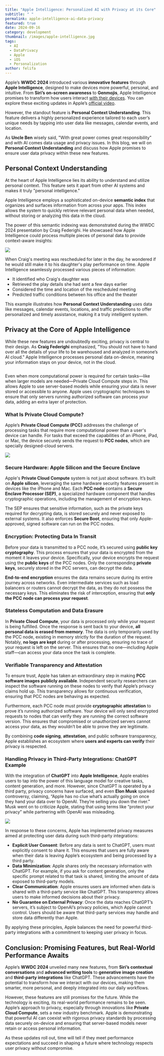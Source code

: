```yaml
---
title: "Apple Intelligence: Personalized AI with Privacy at its Core"
subtitle: " "
permalink: apple-intelligence-ai-data-privacy
featured: true
date: 2024-09-16
category: development
thumbnail: /images/apple-intelligence.jpg
tags:
  - AI
  - DataPrivacy
  - Apple
  - iOS
  - Personalization
author: felifa
---
```

Apple’s **WWDC 2024** introduced various **innovative features** through **Apple Intelligence**, designed to make devices more powerful, personal, and intuitive. From **Siri’s on-screen awareness** to **Genmojis**, Apple Intelligence promises to transform how users interact [with their devices](https://www.youtube.com/watch?v=PugKQZHPut8). You can explore these exciting updates in Apple’s [official video](https://www.youtube.com/watch?v=Q_EYoV1kZWk&t=20s).

However, the standout feature is **Personal Context Understanding**. This feature delivers a highly personalized experience tailored to each user’s unique needs by tapping into user data like messages, calendar events, and location.

As **Uncle Ben** wisely said, "With great power comes great responsibility" and with AI comes data usage and privacy issues. In this blog, we will on **Personal Context Understanding** and discuss how Apple promises to ensure user data privacy within these new features.

## Personal Context Understanding

At the heart of Apple Intelligence lies its ability to understand and utilize personal context. This feature sets it apart from other AI systems and makes it truly "personal intelligence."

Apple Intelligence employs a sophisticated on-device **semantic index** that organizes and surfaces information from across your apps. This index allows the system to quickly retrieve relevant personal data when needed, without storing or analyzing this data in the cloud.

The power of this semantic indexing was demonstrated during the WWDC 2024 presentation by Craig Federighi. He showcased how Apple Intelligence could process multiple pieces of personal data to provide context-aware insights:

![](/images/apple-intelligence-1.png)

When Craig's meeting was rescheduled for later in the day, he wondered if he would still make it to his daughter's play performance on time. Apple Intelligence seamlessly processed various pieces of information:

* It identified who Craig's daughter was
* Retrieved the play details she had sent a few days earlier
* Considered the time and location of the rescheduled meeting
* Predicted traffic conditions between his office and the theater

This example illustrates how **Personal Context Understanding** uses data like messages, calendar events, locations, and traffic predictions to offer personalized and timely assistance, making it a truly intelligent system.

## Privacy at the Core of Apple Intelligence

While these new features are undoubtedly exciting, privacy is central to their design. As **Craig Federighi** emphasized, "You should not have to hand over all the details of your life to be warehoused and analyzed in someone’s AI cloud." Apple Intelligence processes personal data on-device, meaning your information stays on your device, not in the cloud.

![]()

Even when more computational power is required for certain tasks—like when larger models are needed—Private Cloud Compute steps in. This allows Apple to use server-based models while ensuring your data is never stored or accessible to anyone. Apple uses cryptographic techniques to ensure that only servers running authorized software can process your data, adding an extra layer of protection.

### What Is Private Cloud Compute?

Apple’s **Private Cloud Compute (PCC)** addresses the challenge of processing tasks that require more computational power than a user's device can handle. For tasks that exceed the capabilities of an iPhone, iPad, or Mac, the device securely sends the request to **PCC nodes**, which are specially designed-cloud servers.

![](/images/apple-intelligence-3.png)

### Secure Hardware: Apple Silicon and the Secure Enclave

Apple's **Private Cloud Compute** system is not just about software. It’s built on **Apple silicon**, leveraging the same hardware security features present in devices like the iPhone and Mac. Each **PCC node** contains a **Secure Enclave Processor (SEP)**, a specialized hardware component that handles cryptographic operations, including the management of encryption keys.

The SEP ensures that sensitive information, such as the private keys required for decrypting data, is stored securely and never exposed to external systems. It also enforces **Secure Boot**, ensuring that only Apple-approved, signed software can run on the PCC nodes.

### Encryption: Protecting Data In Transit

Before your data is transmitted to a PCC node, it’s secured using **public key cryptography**. This process ensures that your data is encrypted from the moment it leaves your device. Specifically, your device encrypts the request using the **public keys** of the PCC nodes. Only the corresponding **private keys**, securely stored in the PCC servers, can decrypt the data.

**End-to-end encryption** ensures the data remains secure during its entire journey across networks. Even intermediate services such as load balancers or routers cannot decrypt the data, as they do not possess the necessary keys. This eliminates the risk of interception, ensuring that **only the PCC node can process your request**.

### Stateless Computation and Data Erasure

In **Private Cloud Compute**, your data is processed only while your request is being fulfilled. Once the response is sent back to your device, **all personal data is erased from memory**. The data is only temporarily used by the PCC node, existing in memory strictly for the duration of the request. Notably, **no logs are kept** during or after processing, ensuring no trace of your request is left on the server. This ensures that no one—including Apple staff—can access your data once the task is complete.

### Verifiable Transparency and Attestation

To ensure trust, Apple has taken an extraordinary step in making **PCC software images publicly available**. Independent security researchers can inspect the software running on these nodes to verify that Apple’s privacy claims hold up. This transparency allows for continuous verification, ensuring that PCC nodes are behaving as expected.

Furthermore, each PCC node must provide **cryptographic attestation** to prove it’s running authorized software. Your device will only send encrypted requests to nodes that can verify they are running the correct software version. This ensures that compromised or unauthorized servers cannot access your data, as they wouldn’t be able to prove they are legitimate.

By combining **code signing**, **attestation**, and public software transparency, Apple establishes an ecosystem where **users and experts can verify** their privacy is respected.

### Handling Privacy in Third-Party Integrations: ChatGPT Example

With the integration of **ChatGPT** into **Apple Intelligence**, Apple enables users to tap into the power of this language model for creative tasks, content generation, and more. However, since ChatGPT is operated by a third party, privacy concerns have surfaced, and even **Elon Musk** sparked controversy, claiming, “Apple has no clue what’s actually going on once they hand your data over to OpenAI. They’re selling you down the river.” Musk went on to criticize Apple, stating that using terms like “protect your privacy” while partnering with OpenAI was misleading.

![](/images/elon-x.png)

In response to these concerns, Apple has implemented privacy measures aimed at protecting user data during such third-party integrations:

* **Explicit User Consent**: Before any data is sent to ChatGPT, users must explicitly consent to share it. This ensures that users are fully aware when their data is leaving Apple’s ecosystem and being processed by a third party.
* **Data Minimization**: Apple shares only the necessary information with ChatGPT. For example, if you ask for content generation, only the specific prompt related to that task is shared, limiting the amount of data exposed to third-party models.
* **Clear Communication**: Apple ensures users are informed when data is shared with a third-party service like ChatGPT. This transparency allows users to make informed decisions about their privacy.
* **No Guarantee on External Privacy**: Once the data reaches ChatGPT’s servers, it’s subject to OpenAI’s privacy policies, which Apple cannot control. Users should be aware that third-party services may handle and store data differently than Apple.

By applying these principles, Apple balances the need for powerful third-party integrations with a commitment to keeping user privacy in focus.

## Conclusion: Promising Features, but Real-World Performance Awaits

Apple’s **WWDC 2024** unveiled many new features, from **Siri’s contextual conversations** and **advanced writing tools** to **generative image creation** and **third-party integrations** like ChatGPT. These advancements have the potential to transform how we interact with our devices, making them smarter, more personal, and deeply integrated into our daily workflows.

However, these features are still promises for the future. While the technology is exciting, its real-world performance remains to be seen. Apple’s approach to privacy, especially through innovations like **Private Cloud Compute**, sets a new industry benchmark. Apple is demonstrating that powerful AI can coexist with rigorous privacy standards by processing data securely on-device and ensuring that server-based models never retain or access personal information.

As these updates roll out, time will tell if they meet performance expectations and succeed in shaping a future where technology respects user privacy without compromise.